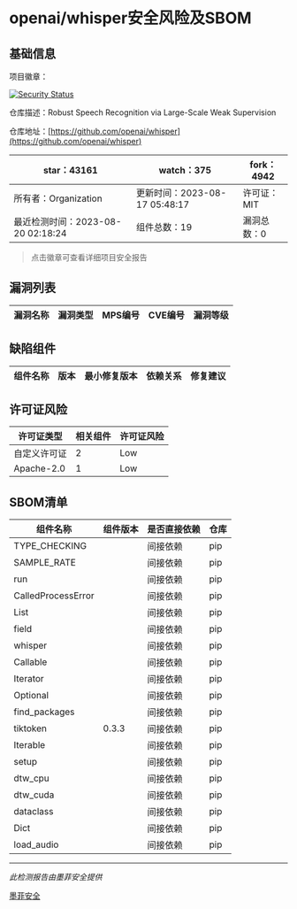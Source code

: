 # openai/whisper安全风险及SBOM

## 基础信息

项目徽章：

[![Security Status](https://www.murphysec.com/platform3/v31/badge/1692964121811378176.svg)](https://www.murphysec.com/console/report/1692603053255712768/1692964121811378176)

仓库描述：Robust Speech Recognition via Large-Scale Weak Supervision

仓库地址：[https://github.com/openai/whisper](https://github.com/openai/whisper)

| star：43161 | watch：375 | fork：4942 |
| ----------- | -------------- | ------------ |
| 所有者：Organization | 更新时间：2023-08-17 05:48:17 | 许可证：MIT |
| 最近检测时间：2023-08-20 02:18:24 | 组件总数：19 | 漏洞总数：0 |

> 点击徽章可查看详细项目安全报告



## 漏洞列表

| 漏洞名称 | 漏洞类型 | MPS编号 | CVE编号 | 漏洞等级 |
| ------- | ------ | ------- | ------ | ----- |





## 缺陷组件

| 组件名称 | 版本 | 最小修复版本 | 依赖关系 | 修复建议 |
| -------- | ---- | ------------ | -------- | -------- |





## 许可证风险

| 许可证类型 | 相关组件 | 许可证风险 |
| ---------- | -------- | ---------- |
|自定义许可证|2|Low|
|Apache-2.0|1|Low|




## SBOM清单

| 组件名称 | 组件版本 | 是否直接依赖 | 仓库 |
| -------- | -------- | ------------ | ---- |
|TYPE_CHECKING||间接依赖|pip|
|SAMPLE_RATE||间接依赖|pip|
|run||间接依赖|pip|
|CalledProcessError||间接依赖|pip|
|List||间接依赖|pip|
|field||间接依赖|pip|
|whisper||间接依赖|pip|
|Callable||间接依赖|pip|
|Iterator||间接依赖|pip|
|Optional||间接依赖|pip|
|find_packages||间接依赖|pip|
|tiktoken|0.3.3|间接依赖|pip|
|Iterable||间接依赖|pip|
|setup||间接依赖|pip|
|dtw_cpu||间接依赖|pip|
|dtw_cuda||间接依赖|pip|
|dataclass||间接依赖|pip|
|Dict||间接依赖|pip|
|load_audio||间接依赖|pip|


------

*此检测报告由墨菲安全提供*

[墨菲安全](www.murphysec.com)
